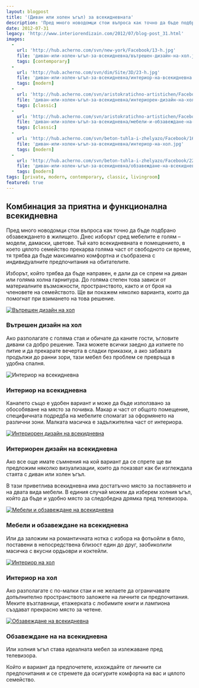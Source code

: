 ```yaml
---
layout: blogpost
title: '(Диван или холен ъгъл) за всекидневната'
description: 'Пред много новодомци стои въпроса как точно да бъде подбрано обзавеждането в жилището. Днес изборът сред мебелите е голям – модели, дамаски, цветове. Тъй като всекидневната е помещението, в което цялото семейство прекарва голяма част от свободното си време, тя трябва да бъде максимално комфортна и съобразена с индивидуалните предпочитания на обитателите.'
date: 2012-07-31
legacy: 'http://www.interiorendizain.com/2012/07/blog-post_31.html'
images:
  -
    url: 'http://hub.acherno.com/svn/new-york/Facebook/13-h.jpg'
    file: 'диван-или-холен-ъгъл-за-всекидневна/вътрешен-дизайн-на-хол.jpg'
    tags: [contemporary]
  -
    url: 'http://hub.acherno.com/svn/dim/Site/3D/23-h.jpg'
    file: 'диван-или-холен-ъгъл-за-всекидневна/интериор-на-всекидневна.jpg'
    tags: [modern]
  -
    url: 'http://hub.acherno.com/svn/aristokratichno-artistichen/Facebook/03-h.jpg'
    file: 'диван-или-холен-ъгъл-за-всекидневна/интериорен-дизайн-на-хол.jpg'
    tags: [classic]
  -
    url: 'http://hub.acherno.com/svn/aristokratichno-artistichen/Facebook/02-h.jpg'
    file: 'диван-или-холен-ъгъл-за-всекидневна/мебели-и-обзавеждане-на-всекидневна.jpg'
    tags: [classic]
  -
    url: 'http://hub.acherno.com/svn/beton-tuhla-i-zhelyazo/Facebook/16-h.jpg'
    file: 'диван-или-холен-ъгъл-за-всекидневна/интериор-на-хол.jpg'
    tags: [modern]
  -
    url: 'http://hub.acherno.com/svn/beton-tuhla-i-zhelyazo/Facebook/22-h.jpg'
    file: 'диван-или-холен-ъгъл-за-всекидневна/обзавеждане-на-всекидневна.jpg'
    tags: [modern]
tags: [private, modern, contemporary, classic, livingroom]
featured: true
---
```

## Комбинация за **приятна** и **функционална всекидневна**
Пред много новодомци стои въпроса как точно да бъде подбрано обзавеждането в жилището. Днес изборът сред мебелите е голям – модели, дамаски, цветове. Тъй като всекидневната е помещението, в което цялото семейство прекарва голяма част от свободното си време, тя трябва да бъде максимално комфортна и съобразена с индивидуалните предпочитания на обитателите.

Изборът, който трябва да бъде направен, е дали да се спрем на диван или голяма холна гарнитура. До голяма степен това зависи от материалните възможности, пространството, както и от броя на членовете на семейството. Ще ви покажем няколко варианта, които да помогнат при взимането на това решение.

[![Вътрешен дизайн на хол](диван-или-холен-ъгъл-за-всекидневна/вътрешен-дизайн-на-хол.jpg)](http://acherno.bg/интериорен-дизайн/апартамент/ню-йорк/интериорен-дизайн.html)
### Вътрешен дизайн на **хол**

Ако разполагате с голяма стая и обичате да каните гости, ъгловите дивани са добро решение. Така можете всички заедно да изпиете по питие и да прекарате вечерта в сладки приказки, а ако забавата продължи до ранни зори, тази мебел без проблем се превръща в удобна спалня.

![Интериор на всекидневна](диван-или-холен-ъгъл-за-всекидневна/интериор-на-всекидневна.jpg)
### Интериор на **всекидневна**

Канапето също е удобен вариант и може да бъде използвано за обособяване на място за почивка. Макар и част от общото помещение, специфичната подредба на мебелите спомагат за оформянето на различни зони. Малката масичка е задължителна част от интериора.

[![Интериорен дизайн на  всекидневна](диван-или-холен-ъгъл-за-всекидневна/интериорен-дизайн-на-хол.jpg)](http://acherno.bg/интериорен-дизайн/апартамент/аристократично-артистичен/интериор.html)
### Интериорен дизайн на **всекидневна**

Ако все още имате съмнения на кой вариант да се спрете ще ви предложим няколко визуализации, които да показват как би изглеждала стаята с диван или холен ъгъл.

В тази приветлива всекидневна има достатъчно място за поставянето и на двата вида мебели. В единия случай можем да изберем холния ъгъл, който да бъде и удобно място за следобедна дрямка пред телевизора.

[![Мебели и обзавеждане на всекидневна](диван-или-холен-ъгъл-за-всекидневна/мебели-и-обзавеждане-на-всекидневна.jpg)](http://acherno.bg/интериорен-дизайн/апартамент/аристократично-артистичен/интериор.html)
### Мебели и обзавеждане на **всекидневна**

Или да заложим на романтичната нотка с избора на фотьойли в бяло, поставени в непосредствена близост един до друг, заобиколили масичка с вкусни ордьоври и коктейли.

[![Интериор на хол](диван-или-холен-ъгъл-за-всекидневна/интериор-на-хол.jpg)](http://acherno.bg/интериорен-дизайн/апартамент/бетон-тухла-и-желязо/интериорен-дизайн.html)
### Интериор на **хол**

Ако разполагате с по-малки стаи и не желаете да ограничавате допълнително пространството заложете на личните си предпочитания. Меките възглавници, етажерката с любимите книги и лампиона създават прекрасно място за четене.

[![Обзавеждане на всекидневна](диван-или-холен-ъгъл-за-всекидневна/обзавеждане-на-всекидневна.jpg)](http://acherno.bg/интериорен-дизайн/апартамент/бетон-тухла-и-желязо/интериорен-дизайн.html)
### Обзавеждане на **на всекидневна**

Или холния ъгъл става идеалната мебел за излежаване пред телевизора. 

Който и вариант да предпочетете, изхождайте от личните си предпочитания и се стремете да осигурите комфорта на вас и цялото семейство.








